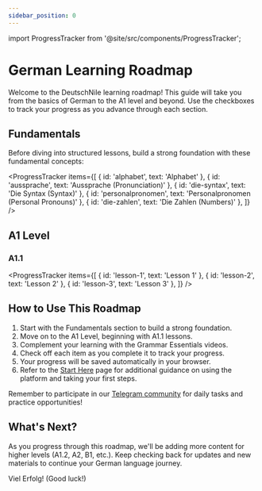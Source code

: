 ```yaml
---
sidebar_position: 0
---
```


import ProgressTracker from '@site/src/components/ProgressTracker';

# German Learning Roadmap

Welcome to the DeutschNile learning roadmap! This guide will take you from the basics of German to the A1 level and beyond. Use the checkboxes to track your progress as you advance through each section.

## Fundamentals

Before diving into structured lessons, build a strong foundation with these fundamental concepts:

<ProgressTracker
  items={[
    { id: 'alphabet', text: 'Alphabet' },
    { id: 'aussprache', text: 'Aussprache (Pronunciation)' },
    { id: 'die-syntax', text: 'Die Syntax (Syntax)' },
    { id: 'personalpronomen', text: 'Personalpronomen (Personal Pronouns)' },
    { id: 'die-zahlen', text: 'Die Zahlen (Numbers)' },
  ]}
/>

## A1 Level

### A1.1

<ProgressTracker
  items={[
    { id: 'lesson-1', text: 'Lesson 1' },
    { id: 'lesson-2', text: 'Lesson 2' },
    { id: 'lesson-3', text: 'Lesson 3' },
  ]}
/>



## How to Use This Roadmap

1. Start with the Fundamentals section to build a strong foundation.
2. Move on to the A1 Level, beginning with A1.1 lessons.
3. Complement your learning with the Grammar Essentials videos.
4. Check off each item as you complete it to track your progress.
5. Your progress will be saved automatically in your browser.
6. Refer to the [Start Here](intro) page for additional guidance on using the platform and taking your first steps.

Remember to participate in our [Telegram community](https://t.me/+nb48sbrHKYM1OGNk) for daily tasks and practice opportunities!

## What's Next?

As you progress through this roadmap, we'll be adding more content for higher levels (A1.2, A2, B1, etc.). Keep checking back for updates and new materials to continue your German language journey.

Viel Erfolg! (Good luck!)